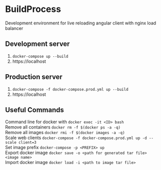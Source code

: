# BuildProcess

Development environment for live reloading angular client with nginx load balancer

## Development server

1. `docker-compose up --build`
2. https://localhost

## Production server

1. `docker-compose -f docker-compose.prod.yml up --build`
2. https://localhost

## Useful Commands

Command line for docker with <ID> `docker exec -it <ID> bash`  
Remove all containers `docker rm -f $(docker ps -a -q)`  
Remove all images `docker rmi -f $(docker images -a -q)`  
Scale web clients `docker-compose -f docker-compose.prod.yml up -d --scale client=3`  
Set image prefix `docker-compose -p <PREFIX> up`  
Export docker image `docker save -o <path for generated tar file> <image name>`  
Import docker image `docker load -i <path to image tar file>`  
